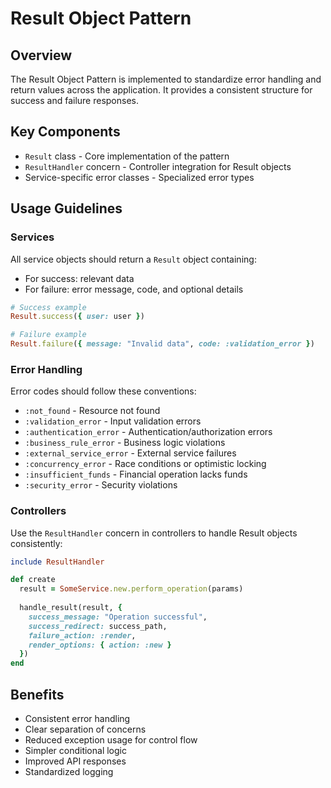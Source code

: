 # Result Object Pattern

## Overview

The Result Object Pattern is implemented to standardize error handling and return values across the application. It provides a consistent structure for success and failure responses.

## Key Components

- `Result` class - Core implementation of the pattern
- `ResultHandler` concern - Controller integration for Result objects
- Service-specific error classes - Specialized error types

## Usage Guidelines

### Services

All service objects should return a `Result` object containing:

- For success: relevant data
- For failure: error message, code, and optional details

```ruby
# Success example
Result.success({ user: user })

# Failure example
Result.failure({ message: "Invalid data", code: :validation_error })
```

### Error Handling

Error codes should follow these conventions:

- `:not_found` - Resource not found
- `:validation_error` - Input validation errors
- `:authentication_error` - Authentication/authorization errors
- `:business_rule_error` - Business logic violations
- `:external_service_error` - External service failures
- `:concurrency_error` - Race conditions or optimistic locking
- `:insufficient_funds` - Financial operation lacks funds
- `:security_error` - Security violations

### Controllers

Use the `ResultHandler` concern in controllers to handle Result objects consistently:

```ruby
include ResultHandler

def create
  result = SomeService.new.perform_operation(params)
  
  handle_result(result, {
    success_message: "Operation successful",
    success_redirect: success_path,
    failure_action: :render,
    render_options: { action: :new }
  })
end
```

## Benefits

- Consistent error handling
- Clear separation of concerns
- Reduced exception usage for control flow
- Simpler conditional logic
- Improved API responses
- Standardized logging
